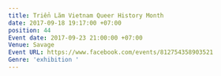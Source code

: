 ```yaml
---
title: Triển Lãm Vietnam Queer History Month
date: 2017-09-18 19:17:00 +07:00
position: 44
Event date: 2017-09-23 21:00:00 +07:00
Venue: Savage
Event URL: https://www.facebook.com/events/812754358903521
Genre: 'exhibition '
---
```


